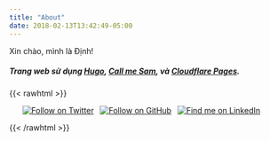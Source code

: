 ```yaml
---
title: "About"
date: 2018-02-13T13:42:49-05:00
---
```


Xin chào, mình là Định!

##### Trang web sử dụng [Hugo](https://gohugo.io/), [Call me Sam](https://github.com/victoriadrake/hugo-theme-sam/), và [Cloudflare Pages](https://pages.cloudflare.com/).


{{< rawhtml >}}
<ul>
    <li style ="display: inline-block;padding: 0 .5em 0 0;margin: 0!important;"><a href="https://twitter.com/ngocdinh" alt="Follow on Twitter"><img alt="Follow on Twitter"
                src="https://img.shields.io/twitter/follow/ngocdinh?label=%40ngocdinh&amp;style=social"></a></li>
    <li style ="display: inline-block;padding: 0 .5em 0 0;margin: 0!important;"><a href="https://github.com/dinhnguyen" alt="Follow on GitHub"><img alt="Follow on GitHub"
                src="https://img.shields.io/github/followers/dinhnguyen?label=%40dinhnguyen&amp;style=social"></a>
    </li>
    <li style ="display: inline-block;padding: 0 .5em 0 0;margin: 0!important;"><a href="https://www.linkedin.com/in/dinhnguyenngoc/" alt="Find me on LinkedIn"><img alt="Find me on LinkedIn"
                src="https://img.shields.io/badge/linkedin-Định%20Nguyễn-blue?style=social"></a></li>  
</ul>
{{< /rawhtml >}}